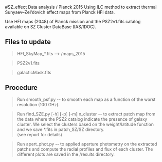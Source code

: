 #SZ_effect
Data analysis / Planck 2015
Using ILC method to extract thermal Sunyaev–Zel'dovich effect maps from Planck HFI data.

Use HFI maps (2048) of Planck mission and the PSZ2v1.fits catalog available on SZ Cluster DataBase (IAS/IDOC).

## Files to update
> HFI_SkyMap_*.fits --> /maps_2015

> PSZ2v1.fits

> galacticMask.fits

## Procedure
> Run smooth_psf.py -- to smooth each map as a function of the worst resolution (100 GHz).

> Run find_SZE.py [-h] [-p] [-m] n_cluster --
to extract patch map from the data where the PSZ2 catalog indicate the presence of galaxy cluster.
We select the clusters based on the weight/latitude function and we save *.fits in patch_SZ/SZ directory.  
(see report for details)

> Run apert_phot.py -- 
to applied aperture photometry on the extracted patchs and compute the radial profiles and flux of each cluster.
The different plots are saved in the /results directory.
    
    
